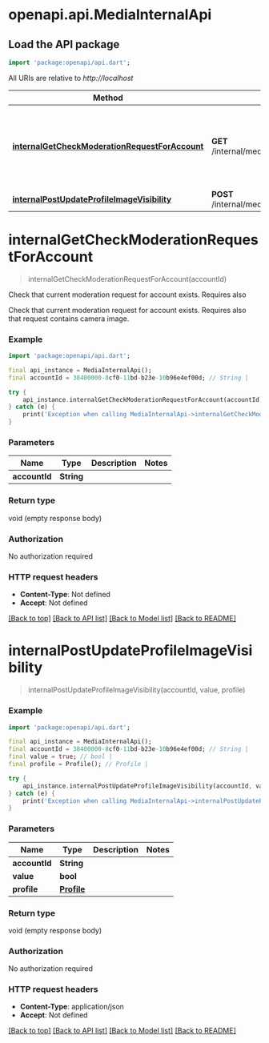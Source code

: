 # openapi.api.MediaInternalApi

## Load the API package
```dart
import 'package:openapi/api.dart';
```

All URIs are relative to *http://localhost*

Method | HTTP request | Description
------------- | ------------- | -------------
[**internalGetCheckModerationRequestForAccount**](MediaInternalApi.md#internalgetcheckmoderationrequestforaccount) | **GET** /internal/media_api/moderation/request/{account_id} | Check that current moderation request for account exists. Requires also
[**internalPostUpdateProfileImageVisibility**](MediaInternalApi.md#internalpostupdateprofileimagevisibility) | **POST** /internal/media_api/visiblity/{account_id}/{value} | 


# **internalGetCheckModerationRequestForAccount**
> internalGetCheckModerationRequestForAccount(accountId)

Check that current moderation request for account exists. Requires also

Check that current moderation request for account exists. Requires also that request contains camera image. 

### Example
```dart
import 'package:openapi/api.dart';

final api_instance = MediaInternalApi();
final accountId = 38400000-8cf0-11bd-b23e-10b96e4ef00d; // String | 

try {
    api_instance.internalGetCheckModerationRequestForAccount(accountId);
} catch (e) {
    print('Exception when calling MediaInternalApi->internalGetCheckModerationRequestForAccount: $e\n');
}
```

### Parameters

Name | Type | Description  | Notes
------------- | ------------- | ------------- | -------------
 **accountId** | **String**|  | 

### Return type

void (empty response body)

### Authorization

No authorization required

### HTTP request headers

 - **Content-Type**: Not defined
 - **Accept**: Not defined

[[Back to top]](#) [[Back to API list]](../README.md#documentation-for-api-endpoints) [[Back to Model list]](../README.md#documentation-for-models) [[Back to README]](../README.md)

# **internalPostUpdateProfileImageVisibility**
> internalPostUpdateProfileImageVisibility(accountId, value, profile)



### Example
```dart
import 'package:openapi/api.dart';

final api_instance = MediaInternalApi();
final accountId = 38400000-8cf0-11bd-b23e-10b96e4ef00d; // String | 
final value = true; // bool | 
final profile = Profile(); // Profile | 

try {
    api_instance.internalPostUpdateProfileImageVisibility(accountId, value, profile);
} catch (e) {
    print('Exception when calling MediaInternalApi->internalPostUpdateProfileImageVisibility: $e\n');
}
```

### Parameters

Name | Type | Description  | Notes
------------- | ------------- | ------------- | -------------
 **accountId** | **String**|  | 
 **value** | **bool**|  | 
 **profile** | [**Profile**](Profile.md)|  | 

### Return type

void (empty response body)

### Authorization

No authorization required

### HTTP request headers

 - **Content-Type**: application/json
 - **Accept**: Not defined

[[Back to top]](#) [[Back to API list]](../README.md#documentation-for-api-endpoints) [[Back to Model list]](../README.md#documentation-for-models) [[Back to README]](../README.md)

